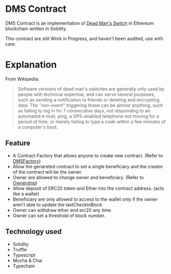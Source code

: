 # DMS Contract

DMS Contract is an implementation of [Dead Man's Switch](https://en.wikipedia.org/wiki/Dead_man%27s_switch) in Ethereum blockchain written in Solidity.

This contract are still Work in Progress, and haven't been audited, use with care.

# Explanation

From Wikipedia:

> Software versions of dead man's switches are generally only used by people with technical expertise, and can serve several purposes, such as sending a notification to friends or deleting and encrypting data. The "non-event" triggering these can be almost anything, such as failing to log in for 7 consecutive days, not responding to an automated e-mail, ping, a GPS-enabled telephone not moving for a period of time, or merely failing to type a code within a few minutes of a computer's boot.

## Feature

- A Contract Factory that allows anyone to create new contract. (Refer to [DMSFactory](./contracts/DMSFactory.sol))
- Allow the genareted contract to set a single beneficiary and the creator of the contract will be the owner.
- Owner are allowed to change owner and beneficiary. (Refer to [Ownership](./contracts/Ownership.sol))
- Allow deposit of ERC20 token and Ether into the contract address. (acts like a wallet)
- Beneficiary are only allowed to access to the wallet only if the owner aren't able to update the lastCheckInBlock.
- Owner can withdraw ether and erc20 any time.
- Owner can set a threshold of block number.

## Technology used

- Solidity
- Truffle
- Typescript
- Mocha & Chai
- Typechain
